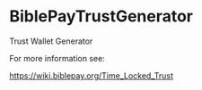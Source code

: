# BiblePayTrustGenerator
Trust Wallet Generator

For more information see:

https://wiki.biblepay.org/Time_Locked_Trust

